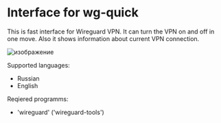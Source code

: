 # Interface for wg-quick
This is fast interface for Wireguard VPN. It can turn the VPN on and off in one move. Also it shows information about current VPN connection.

![изображение](https://github.com/empathystorm/interface-for-wg-quick/assets/110486386/ba996deb-a40c-4e91-9c02-f6856db9b115)

Supported languages:
- Russian
- English

Reqiered programms:
- 'wireguard' ('wireguard-tools')
